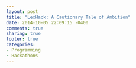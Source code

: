 ```yaml
---
layout: post
title: "LexHack: A Cautionary Tale of Ambition"
date: 2014-10-05 22:09:15 -0400
comments: true
sharing: true
footer: true
categories: 
- Programming
- Hackathons
---
```

